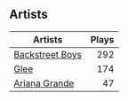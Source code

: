 ## Artists
Artists | Plays 
----- | -----: 
[Backstreet Boys](/artists/backstreet-boys-36645) | 292
[Glee](/artists/glee-30032566) | 174
[Ariana Grande](/artists/ariana-grande-678625) | 47

